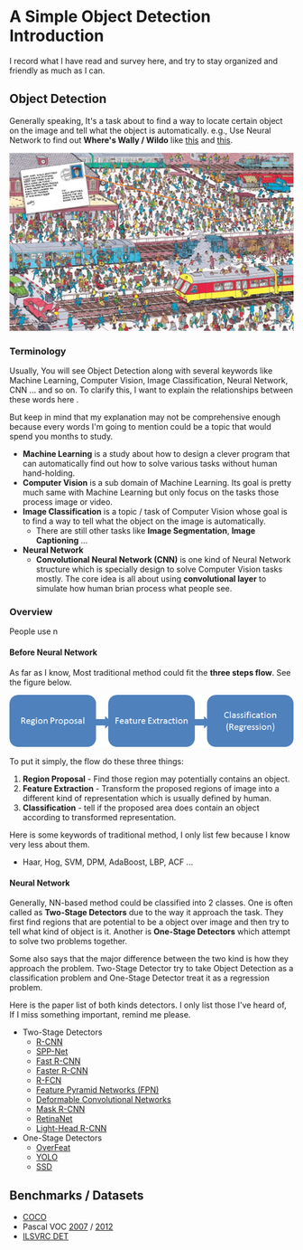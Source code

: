 # A Simple Object Detection Introduction

I record what I have read and survey here, and try to stay organized and friendly as much as I can.

## Object Detection

Generally speaking, It's a task about to find a way to locate certain object on the image and tell what the object is automatically.
e.g., Use Neural Network to find out **Where's Wally / Wildo** like [this](https://towardsdatascience.com/how-to-find-wally-neural-network-eddbb20b0b90) and [this](https://github.com/alseambusher/deepwaldo).

![Wally](./wally_detected.jpg)

### Terminology

Usually, You will see Object Detection along with several keywords like Machine Learning, Computer Vision, Image Classification, Neural Network, CNN ... and so on. To clarify this, I want to explain the relationships between these words here .

But keep in mind that my explanation may not be comprehensive enough because every words I'm going to mention could be a topic that would spend you months to study.

- **Machine Learning** is a study about how to design a clever program that can automatically find out how to solve various tasks without human hand-holding.
- **Computer Vision** is a sub domain of Machine Learning. Its goal is pretty much same with Machine Learning but only focus on the tasks those process image or video.
- **Image Classification** is a topic / task of Computer Vision whose goal is to find a way to tell what the object on the image is automatically.
  - There are still other tasks like **Image Segmentation**, **Image Captioning** ...
- **Neural Network**
  - **Convolutional Neural Network (CNN)** is one kind of Neural Network structure which is specially design to solve Computer Vision tasks mostly. The core idea is all about using **convolutional layer** to simulate how human brian process what people see.

<!-- 
Object Detection is a very popular research domain which is talking about how to find a better way to detect objects on images automatically. Most recent approaches rely on **Machine learning** (, or **Neural Networks** if more specific).
### Machine Learning?
Machine Learning is a very big research domain which is more popular than **Object Detection**. The idea is about to design a clever way to let the machine or program could find a **magical formula** which is able to solve certain task without human hand-holding. 
### Magic Formula?
In Machine Learning, We call the **Magic Formula** as **Model**. Keep in mind, almost every model was designed to solve a very specific problem and that's the main reason why it is a Magic Formula instead of just Magic
### Neural Network?
-->

### Overview

People use n

#### Before Neural Network

As far as I know, Most traditional method could fit the  **three steps flow**. See the figure below.

![three steps flow](./3_steps.png)

To put it simply, the flow do these three things:

1. **Region Proposal** - Find those region may potentially contains an object.
2. **Feature Extraction** - Transform the proposed regions of image into a different kind of representation which is usually defined by human.
3. **Classification** - tell if the proposed area does contain an object according to transformed representation.


Here is some keywords of traditional method, I only list few because I know very less about them.
- Haar, Hog, SVM, DPM, AdaBoost, LBP, ACF ...

#### Neural Network

Generally, NN-based method could be  classified into 2 classes. One is often called as **Two-Stage Detectors** due to the way it approach the task. They first find regions that are potential to be a object over image and then try to tell what kind of object is it. Another is **One-Stage Detectors** which attempt to solve two problems together.

Some also says that the major difference between the two kind is  how they approach the problem. Two-Stage Detector try to take Object Detection as a classification problem and One-Stage Detector treat it as a regression problem.

Here is the paper list of both kinds detectors. I only list those I've heard of, If I miss something important, remind me please.

- Two-Stage Detectors
  - [R-CNN](https://arxiv.org/abs/1311.2524)
  - [SPP-Net](https://arxiv.org/abs/1406.4729)
  - [Fast R-CNN](https://arxiv.org/abs/1504.08083)
  - [Faster R-CNN](https://arxiv.org/abs/1506.01497)
  - [R-FCN](https://arxiv.org/abs/1605.06409)
  - [Feature Pyramid Networks (FPN)](https://arxiv.org/abs/1612.03144)
  - [Deformable Convolutional Networks](https://arxiv.org/abs/1703.06211)
  - [Mask R-CNN](https://arxiv.org/abs/1703.06870)
  - [RetinaNet](https://arxiv.org/abs/1708.02002)
  - [Light-Head R-CNN](https://arxiv.org/abs/1711.07264)
- One-Stage Detectors
  - [OverFeat](https://arxiv.org/abs/1312.6229)
  - [YOLO](https://arxiv.org/abs/1506.02640)
  - [SSD](https://arxiv.org/abs/1512.02325)

## Benchmarks / Datasets

- [COCO](http://cocodataset.org)
- Pascal VOC [2007](http://host.robots.ox.ac.uk/pascal/VOC/voc2007/) / [2012](http://host.robots.ox.ac.uk/pascal/VOC/voc2012/)
- [ILSVRC DET](http://www.image-net.org/challenges/LSVRC/)